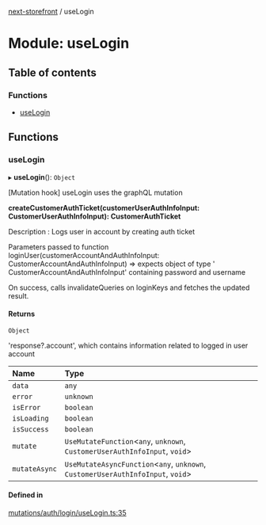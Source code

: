 [next-storefront](../README.md) / useLogin

# Module: useLogin

## Table of contents

### Functions

- [useLogin](useLogin.md#uselogin)

## Functions

### useLogin

▸ **useLogin**(): `Object`

[Mutation hook] useLogin uses the graphQL mutation

<b>createCustomerAuthTicket(customerUserAuthInfoInput: CustomerUserAuthInfoInput): CustomerAuthTicket</b>

Description : Logs user in account by creating auth ticket

Parameters passed to function loginUser(customerAccountAndAuthInfoInput: CustomerAccountAndAuthInfoInput) => expects object of type ' CustomerAccountAndAuthInfoInput' containing password and username

On success, calls invalidateQueries on loginKeys and fetches the updated result.

#### Returns

`Object`

'response?.account', which contains information related to logged in user account

| Name          | Type                                                                             |
| :------------ | :------------------------------------------------------------------------------- |
| `data`        | `any`                                                                            |
| `error`       | `unknown`                                                                        |
| `isError`     | `boolean`                                                                        |
| `isLoading`   | `boolean`                                                                        |
| `isSuccess`   | `boolean`                                                                        |
| `mutate`      | `UseMutateFunction`<`any`, `unknown`, `CustomerUserAuthInfoInput`, `void`\>      |
| `mutateAsync` | `UseMutateAsyncFunction`<`any`, `unknown`, `CustomerUserAuthInfoInput`, `void`\> |

#### Defined in

[mutations/auth/login/useLogin.ts:35](https://github.com/KiboSoftware/nextjs-storefront/blob/474c22ea/hooks/mutations/auth/login/useLogin.ts#L35)
